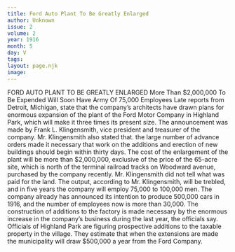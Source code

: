 ```yaml
---
title: Ford Auto Plant To Be Greatly Enlarged
author: Unknown
issue: 2
volume: 2
year: 1916
month: 5
day: V
tags:
layout: page.njk
image:
---
```

FORD AUTO PLANT TO BE GREATLY ENLARGED    More Than $2,000,000 To Be Expended    Will Soon Have Army Of 75,000 Employees    Late reports from Detroit, Michigan, state that the company’s architects have drawn plans for enormous expansion of the plant of the Ford Motor Company in Highland Park, which will make it three times its present size. The announcement was made by Frank L. Klingensmith, vice president and treasurer of the company.       Mr. Klingensmith also stated that. the large number of advance orders made it necessary that work on the additions and erection of new buildings should begin within thirty days.       The cost of the enlargement of the plant will be more than $2,000,000, exclusive of the price of the 65-acre site, which is north of the terminal railroad tracks on Woodward avenue, purchased by the company recently. Mr. Klingensmith did not tell what was paid for the land.       The output, according to Mr. Klingensmith, will be trebled, and in five years the company will employ 75,000 to 100,000 men.       The company already has announced its intention to produce 500,000 cars in 1916, and the number of employees now is more than 30,000.       The construction of additions to the factory is made necessary by the enormous increase in the company’s business during the last year, the officials say.       Officials of Highland Park are figuring prospective additions to the taxable property in the village. They estimate that when the extensions are made the municipality will draw $500,000 a year from the Ford Company. 

